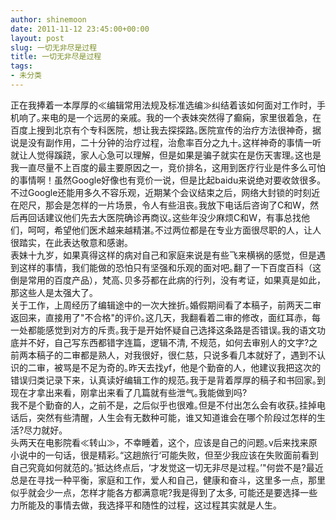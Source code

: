 ```yaml
---
author: shinemoon
date: 2011-11-12 23:45:00+00:00
layout: post
slug: 一切无非尽是过程
title: 一切无非尽是过程
tags:
- 未分类
---
```


正在我捧着一本厚厚的≪编辑常用法规及标准选编≫纠结着该如何面对工作时，手机响了｡来电的是一个远房的亲戚。我的一个表妹突然得了癫痫，家里很着急，在百度上搜到北京有个专科医院，想让我去探探路｡医院宣传的治疗方法很神奇，据说是没有副作用，二十分钟的治疗过程，治愈率百分之九十｡这样神奇的事情一听就让人觉得蹊跷，家人心急可以理解，但是如果是骗子就实在是伤天害理｡这也是我一直尽量不上百度的最主要原因之一，竞价排名，这用到医疗行业是件多么可怕的事情啊！虽然Google好像也有竞价一说，但是比起baidu来说绝对要收敛很多｡不过Google还能用多久不容乐观，近期某个会议结束之后，网络大封锁的时刻近在咫尺，那会是怎样的一片场景，令人有些沮丧｡我放下电话后咨询了C和W，然后再回话建议他们先去大医院确诊再商议｡这些年没少麻烦C和W，有事总找他们，呵呵，希望他们医术越来越精湛｡不过两位都是在专业方面很尽职的人，让人很踏实，在此表达敬意和感谢｡  
       表妹十九岁，如果真得这样的病对自己和家庭来说是有些飞来横祸的感觉，但是遇到这样的事情，我们能做的恐怕只有坚强和乐观的面对吧｡翻了一下百度百科（这倒是常用的百度产品），梵高､贝多芬都在此病的行列，没有考证，如果真是如此，那这些人是太强大了｡  
       关于工作，上周经历了编辑途中的一次大挫折｡婚假期间看了本稿子，前两天二审返回来，直接用了"不合格"的评价｡这几天，我翻看着二审的修改，面红耳赤，每一处都能感觉到对方的斥责｡我于是开始怀疑自己选择这条路是否错误｡我的语文功底并不好，自己写东西都错字连篇，逻辑不清, 不规范，如何去审别人的文字?之前两本稿子的二审都是熟人，对我很好，很仁慈，只说多看几本就好了，遇到不认识的二审，被骂是不足为奇的｡昨天去找yf，他是个勤奋的人，他建议我把这次的错误归类记录下来，认真读好编辑工作的规范｡我于是背着厚厚的稿子和书回家｡到现在才拿出来看，刚拿出来看了几篇就有些泄气｡我能做到吗?  
      我不是个勤奋的人，之前不是，之后似乎也很难｡但是不付出怎么会有收获｡挂掉电话后，突然有些清醒，人生会有无数种可能，谁又知道谁会在哪个阶段过怎样的生活?尽力就好｡  
      头两天在电影院看≪转山≫，不幸睡着，这个，应该是自己的问题｡v后来找来原小说中的一句话，很是精彩｡“这趟旅行‘可能失败，但至少我应该在失败面前看到自己究竟如何就范的。’抵达终点后，‘才发觉这一切无非尽是过程。’"何尝不是?最近总是在寻找一种平衡，家庭和工作，爱人和自己，健康和奋斗，这里多一点，那里似乎就会少一点，怎样才能各方都满意呢?我是得到了太多, 可能还是要选择一些力所能及的事情去做，我选择平和随性的过程，这过程其实就是人生｡
